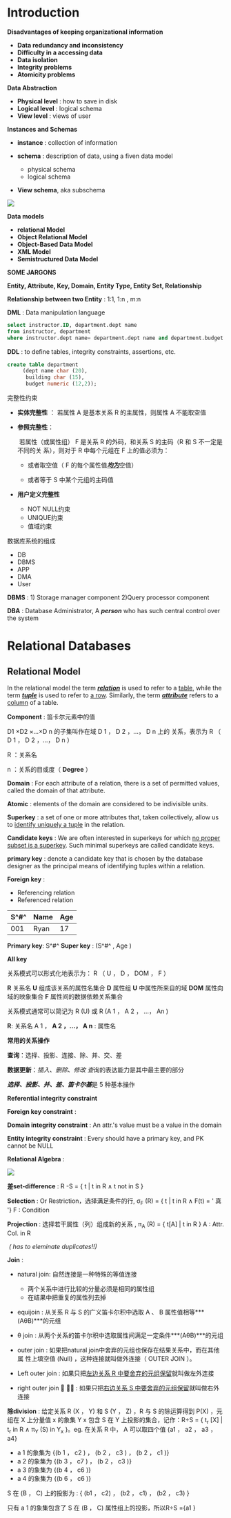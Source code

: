 # Introduction

**Disadvantages of keeping organizational information**

+ **Data redundancy and inconsistency**
+ **Difficulty in a accessing data**
+ **Data isolation**
+ **Integrity problems**
+ **Atomicity problems**

**Data Abstraction**

+ **Physical level** : how to save in disk
+ **Logical level** : logical schema 
+ **View level** : views of user

**Instances and Schemas**

- **instance** : collection of information

- **schema** : description of data, using a fiven data model
    + physical schema
    + logical schema
+ **View schema**, aka subschema

![](https://tva1.sinaimg.cn/large/0082zybpgy1gcb83p536ij315i0pkjwe.jpg)



**Data models**

+ **relational Model** 
+ **Object Relational Model**
+ **Object-Based Data Model**
+ **XML Model**
+ **Semistructured Data Model**



**SOME JARGONS**

**Entity, Attribute, Key, Domain, Entity Type, Entity Set, Relationship**

**Relationship between two Entity** : 1:1, 1:n , m:n



**DML** : Data manipulation language 

```sql
select instructor.ID, department.dept name 
from instructor, department 
where instructor.dept name= department.dept name and department.budget > 95000;
```



**DDL**  : to deﬁne tables, integrity constraints, assertions, etc.

```sql
create table department
     (dept name char (20), 
      building char (15), 
      budget numeric (12,2));
```



完整性约束

+ **实体完整性** ： 若属性 A 是基本关系 R 的主属性，则属性 A 不能取空值

+ **参照完整性**： 

  ​		若属性（或属性组） F 是关系 R 的外码，和关系 S 的主码（R 和 S 不一定是不同的关 系），则对于 R 中每个元组在 F 上的值必须为： 

  + 或者取空值（ F 的每个属性值<u>***均为***</u>空值） 

  + 或者等于 S 中某个元组的主码值

+ **用户定义完整性**

  + NOT NULL约束
  + UNIQUE约束
  + 值域约束

数据库系统的组成

+ DB
+ DBMS
+ APP
+ DMA
+ User



**DBMS** : 1) Storage manager component	2)Query processor component

**DBA** : Database Administrator, A ***person*** who has such central control over the system



# Relational Databases

## Relational Model

In the relational model the term <u>***relation***</u> is used to refer to a <u>table</u>, while the term ***<u>tuple</u>*** is used to refer to <u>a row</u>. Similarly, the term *<u>**attribute**</u>* refers to a <u>column</u> of a table.

**Component** : 笛卡尔元素中的值



D1 ×D2 ×…×D n 的子集叫作在域 D 1 ， D 2 ，…， D n 上的 关系，表示为 R （ D 1 ， D 2 ，…， D n ）

R ：关系名 

n ：关系的目或度（ **Degree** ）



**Domain**  : For each attribute of a relation, there is a set of permitted values, called the domain of that attribute.

**Atomic**  : elements of the domain are considered to be indivisible units.

**Superkey**  : a set of one or more attributes that, taken collectively, allow us to <u>identify uniquely a tuple</u> in the relation.

**Candidate keys**  : We are often interested in superkeys for which <u>no proper subset is a superkey</u>. Such minimal superkeys are called candidate keys.

**primary key**  : denote a candidate key that is chosen by the database designer as the principal means of identifying tuples within a relation.

**Foreign key** : 

+ Referencing relation
+ Referenced relation



| S^#^ | Name | Age  |
| :--- | ---- | ---- |
| 001  | Ryan | 17   |

**Primary key**: S^#^       **Super key** : (S^#^  , Age )

**All key**



关系模式可以形式化地表示为： R （ U ， D ， DOM ， F ）

**R** 关系名 **U** 组成该关系的属性名集合 **D** 属性组 **U** 中属性所来自的域 **DOM** 属性向域的映象集合 **F** 属性间的数据依赖关系集合



关系模式通常可以简记为 R (U) 或 R (A 1 ， A 2 ， …， An )

**R**: 关系名 A 1 ，         **A 2 ，…， A n** : 属性名



**常用的关系操作**

**查询**：选择、投影、连接、除、并、交、差 

**数据更新**：*插入、删除、修改 查*询的表达能力是其中最主要的部分 

***选择、投影、并、差、笛卡尔基***是 5 种基本操作



**Referential integrity constraint**

**Foreign key constraint** : 

**Domain integrity constraint**  : An attr.'s value must be a value in the domain

**Entity integrity constraint** :  Every should have a primary key, and PK cannot be NULL

 

**Relational Algebra**  :

![](https://tva1.sinaimg.cn/large/006tNbRwgy1gbmto3jdtsj30z20q8wl3.jpg)



**差set-difference** : R -S = { t | t in R  ∧  t not in  S }

**Selection** : Or Restriction，选择满足条件的行, σ<sub>F</sub> (R) = { t | t in R  ∧  F(t) = ' 真 '} F : Condition

**Projection** : 选择若干属性（列）组成新的关系 ,    π<sub>A</sub> (R) = { t[A] | t in R }    A : Attr. Col. in R

​                          *( has to eleminate duplicates!!)*



**Join** : 

+ natural join: 自然连接是一种特殊的等值连接

  + 两个关系中进行比较的分量必须是相同的属性组
  + 在结果中把重复的属性列去掉

+ equijoin : 从关系 R 与 S 的广义笛卡尔积中选取 A 、 B 属性值相等***(AθB)***的元组

+ θ join : 从两个关系的笛卡尔积中选取属性间满足一定条件***(AθB)***的元组 

+ outer join : 如果把natural join中舍弃的元组也保存在结果关系中，而在其他属 性上填空值 (Null) ，这种连接就叫做外连接（ OUTER JOIN ）。

+ Left outer join : 如果只把<u>左边关系 R 中要舍弃的元组保留</u>就叫做左外连接

+ right outer join   : 如果只把<u>右边关系 S 中要舍弃的元组保留</u>就叫做右外连接



**除division** : 给定关系 R (X ， Y) 和 S (Y ， Z) ，R 与 S 的除运算得到 P(X) ，元组在 X 上分量值 x 的象集 Y x 包含 S 在 Y 上投影的集合，记作：R÷S = { t<sub>r</sub> [X] | t<sub>r</sub> in R  ∧  π<sub>Y</sub> (S) in Y<sub>x</sub> }。eg. 在关系 R 中， A 可以取四个值 {a1 ， a2 ， a3 ， a4}

+ a 1 的象集为 {(b 1 ， c2 ) ， (b 2 ， c3 ) ， (b 2 ， c1 )} 
+ a 2 的象集为 {(b 3 ， c7 ) ， (b 2 ， c3 )} 
+ a 3 的象集为 {(b 4 ， c6 )} 
+ a 4 的象集为 {(b 6 ， c6 )}

S 在 (B ， C) 上的投影为 :    { (b1 ， c2) ， (b2 ， c1) ， (b2 ， c3) }

只有 a 1 的象集包含了 S 在 (B ， C) 属性组上的投影，所以R÷S ={a1 }                                  <!--通常处理all问题-->




























